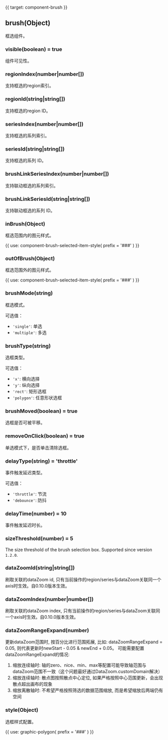 {{ target: component-brush }}

## brush(Object)

框选组件。

### visible(boolean) = true

组件可见性。

### regionIndex(number|number[])

支持框选的region索引。

### regionId(string|string[])

支持框选的region ID。

### seriesIndex(number|number[])

支持框选的系列索引。

### seriesId(string|string[])

支持框选的系列 ID。

### brushLinkSeriesIndex(number|number[])

支持联动框选的系列索引。

### brushLinkSeriesId(string|string[])

支持联动框选的系列 ID。

### inBrush(Object)

框选范围内的图元样式。

{{ use: component-brush-selected-item-style(
  prefix = '###'
) }}

### outOfBrush(Object)

框选范围外的图元样式。

{{ use: component-brush-selected-item-style(
  prefix = '###'
) }}

### brushMode(string)

框选模式。

可选值：
- `'single'`: 单选
- `'multiple'`: 多选

### brushType(string)

选框类型。

可选值：
- `'x'`: 横向选择
- `'y'`: 纵向选择
- `'rect'`: 矩形选框
- `'polygon'`: 任意形状选框

### brushMoved(boolean) = true

选框是否可被平移。

### removeOnClick(boolean) = true

单选模式下，是否单击清除选框。

### delayType(string) = 'throttle'

事件触发延迟类型。

可选值：
- `'throttle'`: 节流
- `'debounce'`: 防抖

### delayTime(number) = 10

事件触发延迟时长。

### sizeThreshold(number) = 5

The size threshold of the brush selection box. Supported since version `1.2.0`.

### dataZoomId(string|string[])

刷取关联的dataZoom id, 只有当前操作的region/series与dataZoom关联同一个axis时生效。自0.10.0版本生效。

### dataZoomIndex(number|number[])

刷取关联的dataZoom index, 只有当前操作的region/series与dataZoom关联同一个axis时生效。自0.10.0版本生效。

### dataZoomRangeExpand(number)
更新dataZoom范围时, 按百分比进行范围拓展, 比如: dataZoomRangeExpand = 0.05, 则代表更新时newStart - 0.05 & newEnd + 0.05。
可能需要配置dataZoomRangeExpand的情况:
1. 缩放连续轴时: 轴的zero、nice、min、max等配置可能导致轴范围与dataZoom范围不一致（这个问题最好通过DataZoom.customDomain解决）
2. 缩放连续轴时: 散点图按照散点中心定位, 如果严格按照中心范围更新，会出现散点超出画布的现象
3. 缩放离散轴时: 不希望严格按照筛选的数据范围缩放, 而是希望缩放后两端仍有空间

### style(Object)

选框样式配置。

{{ use: graphic-polygon(
  prefix = '###'
) }}







